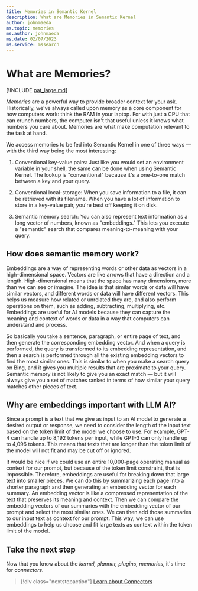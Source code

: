 ```yaml
---
title: Memories in Semantic Kernel
description: What are Memories in Semantic Kernel
author: johnmaeda
ms.topic: memories
ms.author: johnmaeda
ms.date: 02/07/2023
ms.service: mssearch
---
```


# What are Memories?

[!INCLUDE [pat_large.md](../includes/pat_large.md)]

_Memories_ are a powerful way to provide broader context for your ask. Historically, we've always called upon memory as a core component for how computers work: think the RAM in your laptop. For with just a CPU that can crunch numbers, the computer isn't that useful unless it knows what numbers you care about. Memories are what make computation relevant to the task at hand.

We access memories to be fed into Semantic Kernel in one of three ways — with the third way being the most interesting:

1. Conventional key-value pairs: Just like you would set an environment variable in your shell, the same can be done when using Semantic Kernel. The lookup is "conventional" because it's a one-to-one match between a key and your query. 

2. Conventional local-storage: When you save information to a file, it can be retrieved with its filename. When you have a lot of information to store in a key-value pair, you're best off keeping it on disk.

3. Semantic memory search: You can also represent text information as a long vector of numbers, known as "embeddings." This lets you execute a "semantic" search that compares meaning-to-meaning with your query. 

## How does semantic memory work?

Embeddings are a way of representing words or other data as vectors in a high-dimensional space. Vectors are like arrows that have a direction and a length. High-dimensional means that the space has many dimensions, more than we can see or imagine. The idea is that similar words or data will have similar vectors, and different words or data will have different vectors. This helps us measure how related or unrelated they are, and also perform operations on them, such as adding, subtracting, multiplying, etc. Embeddings are useful for AI models because they can capture the meaning and context of words or data in a way that computers can understand and process.

So basically you take a sentence, paragraph, or entire page of text, and then generate the corresponding embedding vector. And when a query is performed, the query is transformed to its embedding representation, and then a search is performed through all the existing embedding vectors to find the most similar ones. This is similar to when you make a search query on Bing, and it gives you multiple results that are proximate to your query. Semantic memory is not likely to give you an exact match — but it will always give you a set of matches ranked in terms of how similar your query matches other pieces of text.

## Why are embeddings important with LLM AI?

Since a prompt is a text that we give as input to an AI model to generate a desired output or response, we need to consider the length of the input text based on the token limit of the model we choose to use. For example, GPT-4 can handle up to 8,192 tokens per input, while GPT-3 can only handle up to 4,096 tokens. This means that texts that are longer than the token limit of the model will not fit and may be cut off or ignored.

It would be nice if we could use an entire 10,000-page operating manual as context for our prompt, but because of the token limit constraint, that is impossible. Therefore, embeddings are useful for breaking down that large text into smaller pieces. We can do this by summarizing each page into a shorter paragraph and then generating an embedding vector for each summary. An embedding vector is like a compressed representation of the text that preserves its meaning and context. Then we can compare the embedding vectors of our summaries with the embedding vector of our prompt and select the most similar ones. We can then add those summaries to our input text as context for our prompt. This way, we can use embeddings to help us choose and fit large texts as context within the token limit of the model.

## Take the next step

Now that you know about the _kernel, planner, plugins, memories,_ it's time for _connectors._

> [!div class="nextstepaction"]
> [Learn about Connectors](/semantic-kernel/concepts-sk/connectors)
